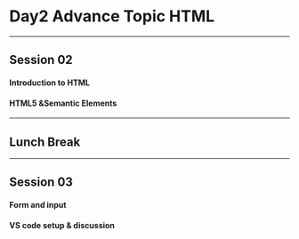 # Day2 Advance Topic HTML

---

## Session 02

#### Introduction to HTML

#### HTML5 &Semantic Elements

---

## Lunch Break

---

## Session 03

#### Form and input

#### VS code setup & discussion
